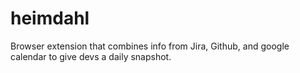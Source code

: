 # heimdahl
Browser extension that combines info from Jira, Github, and google calendar to give devs a daily snapshot.
